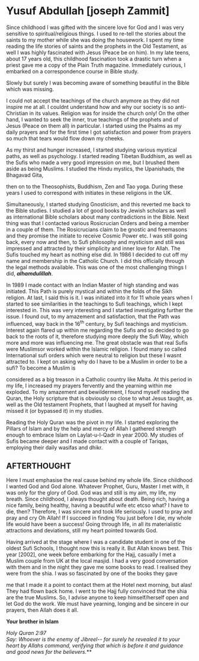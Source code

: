 Yusuf Abdullah [joseph Zammit]
==============================

Since childhood I was gifted with the sincere love for God and I was
very sensitive to spiritual/religious things. I used to re-tell the
stories about the saints to my mother while she was doing the housework.
I spent my time reading the life stories of saints and the prophets in
the Old Testament, as well I was highly fascinated with Jesus (Peace be
on him). In my late teens, about 17 years old, this childhood
fascination took a drastic turn when a priest gave me a copy of the
Plain Truth magazine. Immediately curious, I embarked on a
correspondence course in Bible study.

Slowly but surely I was becoming aware of something beautiful in the
Bible which was missing.

I could not accept the teachings of the church anymore as they did not
inspire me at all. I couldnt understand how and why our society is so
anti-Christian in its values. Religion was for inside the church only!
On the other hand, I wanted to seek the inner, true teachings of the
prophets and of Jesus (Peace on them all) in particular. I started using
the Psalms as my daily prayers and for the first time I got satisfaction
and power from prayers so much that tears would flow down my cheeks.

As my thirst and hunger increased, I started studying various mystical
paths, as well as psychology. I started reading Tibetan Buddhism, as
well as the Sufis who made a very good impression on me, but I brushed
them aside as being Muslims. I studied the Hindu mystics, the
Upanishads, the Bhagavad Gita,

then on to the Theosophists, Buddhism, Zen and Tao yoga. During these
years I used to correspond with initiates in these religions in the UK.

Simultaneously, I started studying Gnosticism, and this reverted me back
to the Bible studies. I studied a lot of good books by Jewish scholars
as well as international Bible scholars about many contradictions in the
Bible. Next thing was that I contacted various Rosicrucian Orders and
being a member in a couple of them. The Rosicrucians claim to be gnostic
and freemasons and they promise the initiate to receive Cosmic Power
etc. I was still going back, every now and then, to Sufi philosophy and
mysticism and still was impressed and attracted by their simplicity and
inner love for Allah. The Sufis touched my heart as nothing else did. In
1986 I decided to cut off my name and membership in the Catholic Church.
I did this officially through the legal methods available. This was one
of the most challenging things I did, ***alhamdulillah***.

In 1989 I made contact with an Indian Master of high standing and was
initiated. This Path is purely mystical and within the folds of the Sikh
religion. At last, I said this is it. I was initiated into it for 11
whole years when I started to see similarities in the teachings to Sufi
teachings, which I kept interested in. This was very interesting and I
started investigating further the issue. I found out, to my amazement
and satisfaction, that the Path was influenced, way back in the
16<sup>th</sup> century, by Sufi teachings and mysticism. Interest again
flared up within me regarding the Sufis and so decided to go back to the
roots of it, therefore studying more deeply the Sufi Way, which more and
more was influencing me. The great obstacle was that real Sufis were
Muslimsor worked within the Islamic religion. I found many so called
International sufi orders which were neutral to religion but these I
wasnt attracted to. I kept on asking why do I have to be a Muslim in
order to be a sufi? To become a Muslim is

considered as a big treason in a Catholic country like Malta. At this
period in my life, I increased my prayers fervently and the yearning
within me exploded. To my amazement and bewilderment, I found myself
reading the Quran, the Holy scripture that is obviously so close to what
Jesus taught, as well as the Old testament Prophets, that I laughed at
myself for having missed it (or bypassed it) in my studies.

Reading the Holy Quran was the pivot in my life. I started exploring the
Pillars of Islam and by the help and mercy of Allah I gathered strength
enough to embrace Islam on Laylat-u-l-Qadr in year 2000. My studies of
Sufis became deeper and I made contact with a couple of Tariqas,
employing their daily wasifas and dhikr.

<span style="font-style: normal">AFTERTHOUGHT</span>
----------------------------------------------------

Here I must emphasise the real cause behind my whole life. Since
childhood I wanted God and God alone. Whatever Prophet, Guru, Master I
met with, it was only for the glory of God. God was and still is my aim,
my life, my breath. Since childhood, I always thought about death. Being
rich, having a nice family, being healthy, having a beautiful wife etc
etcso what? I have to die, then? Therefore, I was sincere and took life
seriously. I used to pray and pray and cry Oh Allah! If I succeed in
finding You just before I die, my whole life would have been a success!
Going through life, in all its materialistic attractions and deviations,
still my heart pointed towards God.

Having arrived at the stage where I was a candidate student in one of
the oldest Sufi Schools, I thought now this is really it. But Allah
knows best. This year [2002], one week before embarking for the Hajj,
casually I met a Muslim couple from UK at the local masjid. I had a very
good conversation with them and in the night they gave me some books to
read. I realised they were from the shia. I was so fascinated by one of
the books they gave

me that I made it a point to contact them at the Hotel next morning, but
alas! They had flown back home. I went to the Hajj fully convinced that
the shia are the true Muslims. So, I advise anyone to keep
himself/herself open and let God do the work. We must have yearning,
longing and be sincere in our prayers, then Allah does it all.

**Your brother in Islam**

**Holy Quran 2:97*  
 Say: Whoever is the enemy of Jibreel-- for surely he revealed it to
your heart by Allahs command, verifying that which is before it and
guidance and good news for the believers.***

